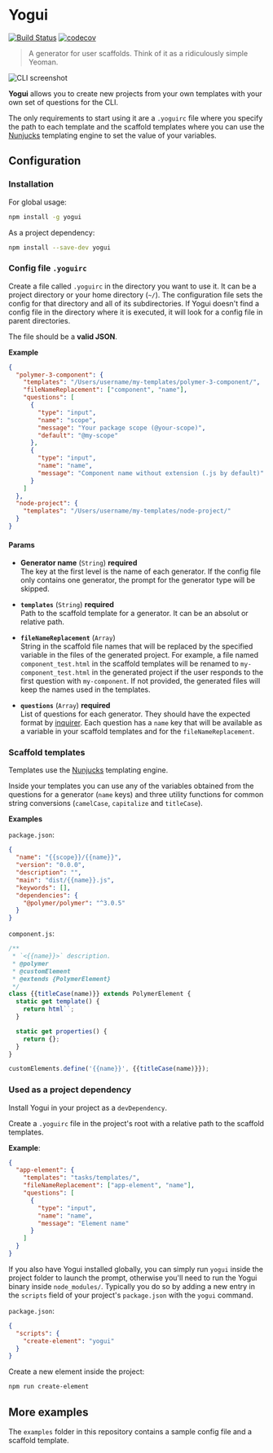 # Yogui

[![Build Status](https://img.shields.io/travis/kcmr/yogui/master.svg)](https://travis-ci.org/kcmr/yogui) 
[![codecov](https://codecov.io/gh/kcmr/yogui/branch/master/graph/badge.svg)](https://codecov.io/gh/kcmr/yogui)

> A generator for user scaffolds. Think of it as a ridiculously simple Yeoman.

![CLI screenshot](https://raw.githubusercontent.com/kcmr/yogui/master/docs/yogui.gif)

**Yogui** allows you to create new projects from your own templates with your own set of questions for the CLI. 

The only requirements to start using it are a `.yoguirc` file where you specify the path to each template and the scaffold templates where you can use the [Nunjucks](https://mozilla.github.io/nunjucks/) templating engine to set the value of your variables.

## Configuration

### Installation

For global usage:

```sh
npm install -g yogui
```

As a project dependency:

```sh
npm install --save-dev yogui
```

### Config file `.yoguirc`

Create a file called `.yoguirc` in the directory you want to use it. It can be a project directory or your home directory (`~/`). The configuration file sets the config for that directory and all of its subdirectories. If Yogui doesn't find a config file in the directory where it is executed, it will look for a config file in parent directories.

The file should be a **valid JSON**.

**Example**

```json
{
  "polymer-3-component": {
    "templates": "/Users/username/my-templates/polymer-3-component/",
    "fileNameReplacement": ["component", "name"],
    "questions": [
      {
        "type": "input",
        "name": "scope",
        "message": "Your package scope (@your-scope)",
        "default": "@my-scope"
      },
      {
        "type": "input",
        "name": "name",
        "message": "Component name without extension (.js by default)"
      }
    ]
  },
  "node-project": {
    "templates": "/Users/username/my-templates/node-project/"
  }
}
```

#### Params

- **Generator name** (`String`) **required**   
The key at the first level is the name of each generator. If the config file only contains one generator, the prompt for the generator type will be skipped.

- **`templates`** (`String`) **required**   
Path to the scaffold template for a generator. It can be an absolut or relative path.

- **`fileNameReplacement`** (`Array`)    
String in the scaffold file names that will be replaced by the specified variable in the files of the generated project. For example, a file named `component_test.html` in the scaffold templates will be renamed to `my-component_test.html` in the generated project if the user responds to the first question with `my-component`. If not provided, the generated files will keep the names used in the templates.

- **`questions`** (`Array`) **required**   
List of questions for each generator. They should have the expected format by [inquirer](https://github.com/SBoudrias/Inquirer.js). Each question has a `name` key that will be available as a variable in your scaffold templates and for the `fileNameReplacement`.


### Scaffold templates

Templates use the [Nunjucks](https://mozilla.github.io/nunjucks/) templating engine. 

Inside your templates you can use any of the variables obtained from the questions for a generator (`name` keys) and three utility functions for common string conversions (`camelCase`, `capitalize` and `titleCase`).

**Examples**

`package.json`:

```json
{
  "name": "{{scope}}/{{name}}",
  "version": "0.0.0",
  "description": "",
  "main": "dist/{{name}}.js",
  "keywords": [],
  "dependencies": {
    "@polymer/polymer": "^3.0.5"
  }
}
```

`component.js`:

```js
/**
 * `<{{name}}>` description.
 * @polymer
 * @customElement
 * @extends {PolymerElement}
 */
class {{titleCase(name)}} extends PolymerElement {
  static get template() {
    return html``;
  }

  static get properties() {
    return {};
  }
}

customElements.define('{{name}}', {{titleCase(name)}});
```

### Used as a project dependency

Install Yogui in your project as a `devDependency`.

Create a `.yoguirc` file in the project's root with a relative path to the scaffold templates.

**Example**:

```json
{
  "app-element": {
    "templates": "tasks/templates/",
    "fileNameReplacement": ["app-element", "name"],
    "questions": [
      {
        "type": "input",
        "name": "name",
        "message": "Element name"
      }
    ]
  }
}
```

If you also have Yogui installed globally, you can simply run `yogui` inside the project folder to launch the prompt, otherwise you'll need to run the Yogui binary inside `node_modules/`. Typically you do so by adding a new entry in the `scripts` field of your project's `package.json` with the `yogui` command.

`package.json`:

```json
{
  "scripts": {
    "create-element": "yogui"
  }
}
```

Create a new element inside the project:

```sh
npm run create-element
```

## More examples

The `examples` folder in this repository contains a sample config file and a scaffold template.


